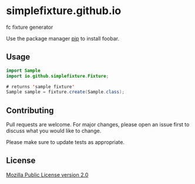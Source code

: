 # simplefixture.github.io
fc fixture generator


Use the package manager [pip](https://pip.pypa.io/en/stable/) to install foobar.


## Usage

```java
import Sample
import io.github.simplefixture.Fixture;

# returns 'sample fixture'
Sample sample = fixture.create(Sample.class);

```

## Contributing
Pull requests are welcome. For major changes, please open an issue first to discuss what you would like to change.

Please make sure to update tests as appropriate.

## License
[Mozilla Public License version 2.0](https://www.mozilla.org/en-US/MPL/2.0/)

